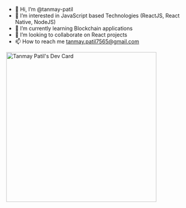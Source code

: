 - 👋 Hi, I’m @tanmay-patil
- 👀 I’m interested in JavaScript based Technologies (ReactJS, React Native, NodeJS)
- 🌱 I’m currently learning Blockchain applications
- 💞️ I’m looking to collaborate on React projects
- 📫 How to reach me tanmay.patil7565@gmail.com

<a href="https://app.daily.dev/tanmaypatil"><img src="https://api.daily.dev/devcards/cdaede7cae7f4fa98b88553931ade9ea.png?r=3sg" width="400" alt="Tanmay Patil's Dev Card"/></a>

<!---
tanmay-patil/tanmay-patil is a ✨ special ✨ repository because its `README.md` (this file) appears on your GitHub profile.
You can click the Preview link to take a look at your changes.
--->
